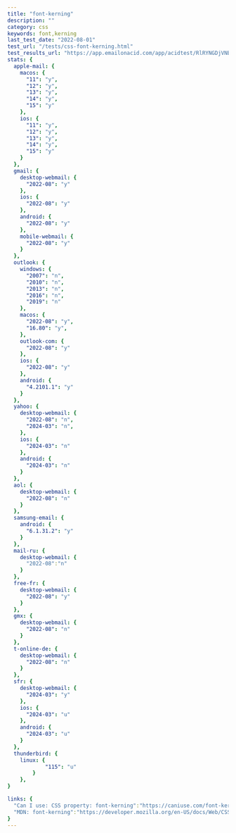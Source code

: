 ```yaml
---
title: "font-kerning"
description: ""
category: css
keywords: font,kerning
last_test_date: "2022-08-01"
test_url: "/tests/css-font-kerning.html"
test_results_url: "https://app.emailonacid.com/app/acidtest/RlRYNGDjVNBhofxCNxloUcRbUVWGDhJ2kZ4fy6HXpEatH/list"
stats: {
  apple-mail: {
    macos: {
      "11": "y",
      "12": "y",
      "13": "y",
	  "14": "y",
	  "15": "y"
    },
    ios: {
      "11": "y",
      "12": "y",
      "13": "y",
      "14": "y",
	  "15": "y"
    }
  },
  gmail: {
    desktop-webmail: {
      "2022-08": "y"
    },
    ios: {
      "2022-08": "y"
    },
    android: {
      "2022-08": "y"
    },
    mobile-webmail: {
      "2022-08": "y"
    }
  },
  outlook: {
    windows: {
      "2007": "n",
      "2010": "n",
      "2013": "n",
      "2016": "n",
      "2019": "n"
    },
    macos: {
      "2022-08": "y",
      "16.80": "y",
    },
    outlook-com: {
      "2022-08": "y"
    },
    ios: {
      "2022-08": "y"
    },
    android: {
      "4.2101.1": "y"
    }
  },
  yahoo: {
    desktop-webmail: {
      "2022-08": "n",
      "2024-03": "n",
    },
    ios: {
      "2024-03": "n"
    },
    android: {
      "2024-03": "n"
    }
  },
  aol: {
    desktop-webmail: {
      "2022-08": "n"
    }
  },
  samsung-email: {
    android: {
      "6.1.31.2": "y"
    }
  },
  mail-ru: {
    desktop-webmail: {
      "2022-08":"n"
    }
  },
  free-fr: {
    desktop-webmail: {
      "2022-08": "y"
    }
  },
  gmx: {
    desktop-webmail: {
      "2022-08": "n"
    }
  },
  t-online-de: {
    desktop-webmail: {
      "2022-08": "n"
    }
  },  
  sfr: {
    desktop-webmail: {
      "2024-03": "y"
    },
    ios: {
      "2024-03": "u"
    },
    android: {
      "2024-03": "u"
    }
  },
  thunderbird: {
    linux: {
			"115": "u"
		}
	},
}

links: {
  "Can I use: CSS property: font-kerning":"https://caniuse.com/font-kerning",
  "MDN: font-kerning":"https://developer.mozilla.org/en-US/docs/Web/CSS/font-kerning"
}
---
```

